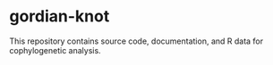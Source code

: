 # gordian-knot
This repository contains source code, documentation, and R data for cophylogenetic analysis. 
